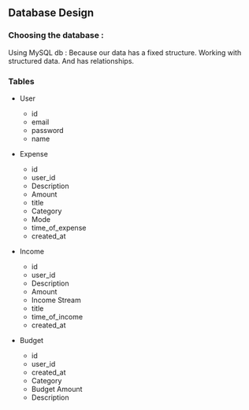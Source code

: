 ## Database Design

### Choosing the database : 

Using MySQL db : Because our data has a fixed structure. Working with structured data. And has relationships.

### Tables
- User
  - id
  - email
  - password
  - name
  
- Expense
  - id
  - user_id
  - Description
  - Amount
  - title
  - Category
  - Mode
  - time_of_expense
  - created_at
  
- Income
  - id
  - user_id
  - Description
  - Amount
  - Income Stream
  - title
  - time_of_income
  - created_at
  
- Budget
  - id
  - user_id
  - created_at
  - Category
  - Budget Amount
  - Description